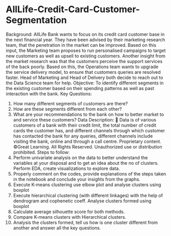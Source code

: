 # AllLife-Credit-Card-Customer-Segmentation
Background: AllLife Bank wants to focus on its credit card customer base in the next 
financial year. They have been advised by their marketing research team, that the 
penetration in the market can be improved. Based on this input, the Marketing team 
proposes to run personalised campaigns to target new customers as well as upsell to 
existing customers. Another insight from the market research was that the customers 
perceive the support services of the back poorly. Based on this, the Operations team 
wants to upgrade the service delivery model, to ensure that customers queries are 
resolved faster. Head of Marketing and Head of Delivery both decide to reach out to the 
Data Science team for help.
Objective: To identify different segments in the existing customer based on their 
spending patterns as well as past interaction with the bank. 
Key Questions:
1. How many different segments of customers are there?
2. How are these segments different from each other?
3. What are your recommendations to the bank on how to better market to and 
service these customers?
Data Description:
 Data is of various customers of a bank with their credit limit, the total number of credit 
cards the customer has, and different channels through which customer has 
contacted the bank for any queries, different channels include visiting the bank, 
online and through a call centre. Proprietary content. ©Great Learning. All Rights Reserved. Unauthorized use or distribution prohibited.
Steps to follow:
1. Perform univariate analysis on the data to better understand the variables at your 
disposal and to get an idea about the no of clusters. Perform EDA, create
visualizations to explore data.
2. Properly comment on the codes, provide explanations of the steps taken in the 
notebook and conclude your insights from the graphs.
3. Execute K-means clustering use elbow plot and analyse clusters using boxplot
4. Execute hierarchical clustering (with different linkages) with the help of dendrogram 
and cophenetic coeff. Analyse clusters formed using boxplot
5. Calculate average silhouette score for both methods.
6. Compare K-means clusters with Hierarchical clusters.
7. Analysis the clusters formed, tell us how is one cluster different from another and 
answer all the key questions.
